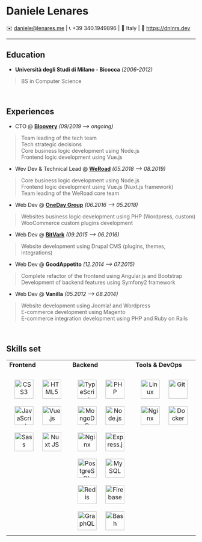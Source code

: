 # Daniele Lenares

✉️ daniele@lenares.me | 📞 +39 340.1949896 | 📍 Italy | 🔗 https://dnlnrs.dev

---

## Education
- **Università degli Studi di Milano - Bicocca** _(2006-2012)_
> BS in Computer Science

<br>

## Experiences
- CTO @ **[Bloovery](https://bloovery.com)** _(09/2019 --> ongoing)_
> Team leading of the tech team  
> Tech strategic decisions  
> Core business logic development using Node.js  
> Frontend logic development using Vue.js  

- Wev Dev & Technical Lead @ **[WeRoad](https://www.weroad.it)** _(05.2018 --> 08.2019)_
> Core business logic development using Node.js  
> Frontend logic development using Vue.js (Nuxt.js framework)  
> Team leading of the WeRoad core team  

- Web Dev @ **[OneDay Group](https://www.onedaygroup.it)** _(06.2016 --> 05.2018)_
> Websites business logic development using PHP (Wordpress, custom)  
> WooCommerce custom plugins development  

- Web Dev @ **[BitVark](https://bitvark.it)** _(09.2015 --> 06.2016)_
> Website development using Drupal CMS (plugins, themes, integrations)

- Web Dev @ **GoodAppetito** _(12.2014 --> 07.2015)_
> Complete refactor of the frontend using Angular.js and Bootstrap  
> Development of backend features using Symfony2 framework

- Web Dev @ **Vanilla** _(05.2012 --> 08.2014)_
> Website development using Joomla! and Wordpress  
> E-commerce development using Magento  
> E-commerce integration development using PHP and Ruby on Rails

<br>

## Skills set
<table><tr><td valign="top" width="33%">
<b>Frontend</b>
    <br>
  <br>
<div align="center">  
<img style="margin: 10px" src="https://profilinator.rishav.dev/skills-assets/css3-original-wordmark.svg" alt="CSS3" height="50" />  
<img style="margin: 10px" src="https://profilinator.rishav.dev/skills-assets/html5-original-wordmark.svg" alt="HTML5" height="50" />  
<img style="margin: 10px" src="https://profilinator.rishav.dev/skills-assets/javascript-original.svg" alt="JavaScript" height="50" />  
<img style="margin: 10px" src="https://profilinator.rishav.dev/skills-assets/vuejs-original-wordmark.svg" alt="Vue.js" height="50" />  
<img style="margin: 10px" src="https://profilinator.rishav.dev/skills-assets/sass-original.svg" alt="Sass" height="50" />  
<img style="margin: 10px" src="https://profilinator.rishav.dev/skills-assets/nuxt.png" alt="Nuxt JS" height="50" />  
</div>

</td><td valign="top" width="33%">
<b>Backend</b>
    <br>
  <br>
<div align="center">  
<img style="margin: 10px" src="https://profilinator.rishav.dev/skills-assets/typescript-original.svg" alt="TypeScript" height="50" />  
<img style="margin: 10px" src="https://profilinator.rishav.dev/skills-assets/php-original.svg" alt="PHP" height="50" />  
<img style="margin: 10px" src="https://profilinator.rishav.dev/skills-assets/mongodb-original-wordmark.svg" alt="MongoDB" height="50" />  
<img style="margin: 10px" src="https://profilinator.rishav.dev/skills-assets/nodejs-original-wordmark.svg" alt="Node.js" height="50" />  
<img style="margin: 10px" src="https://profilinator.rishav.dev/skills-assets/nginx-original.svg" alt="Nginx" height="50" />  
<img style="margin: 10px" src="https://profilinator.rishav.dev/skills-assets/express-original-wordmark.svg" alt="Express.js" height="50" />  
<img style="margin: 10px" src="https://profilinator.rishav.dev/skills-assets/postgresql-original-wordmark.svg" alt="PostgreSQL" height="50" />  
<img style="margin: 10px" src="https://profilinator.rishav.dev/skills-assets/mysql-original-wordmark.svg" alt="MySQL" height="50" />  
<img style="margin: 10px" src="https://profilinator.rishav.dev/skills-assets/redis-original-wordmark.svg" alt="Redis" height="50" />  
<img style="margin: 10px" src="https://profilinator.rishav.dev/skills-assets/firebase.png" alt="Firebase" height="50" />  
<img style="margin: 10px" src="https://profilinator.rishav.dev/skills-assets/graphql.png" alt="GraphQL" height="50" />  
<img style="margin: 10px" src="https://profilinator.rishav.dev/skills-assets/gnu_bash-icon.svg" alt="Bash" height="50" />  
</div>

</td><td valign="top" width="33%">
<b>Tools & DevOps</b>
  <br>
  <br>
<div align="center">  
<img style="margin: 10px" src="https://profilinator.rishav.dev/skills-assets/linux-original.svg" alt="Linux" height="50" />  
<img style="margin: 10px" src="https://profilinator.rishav.dev/skills-assets/git-scm-icon.svg" alt="Git" height="50" />  
<img style="margin: 10px" src="https://profilinator.rishav.dev/skills-assets/nginx-original.svg" alt="Nginx" height="50" />  
<img style="margin: 10px" src="https://profilinator.rishav.dev/skills-assets/docker-original-wordmark.svg" alt="Docker" height="50" />  
</div>

</td></tr></table>
